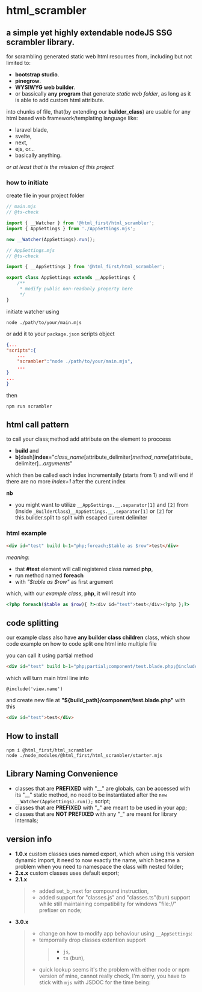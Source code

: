 ﻿# html_scrambler

## a simple yet highly extendable nodeJS SSG scrambler library.

for scrambling generated static web html resources from, including but not limited to:

-   **bootstrap studio**.
-   **pinegrow**.
-   **WYSIWYG web builder**.
-   or bassically **any program** that generate _static web folder_, as long as it is able to add
    custom html attribute.

into chunks of file, that(by extending our **builder_class**) are usable for any html based web
framework/templating language like:

-   laravel blade,
-   svelte,
-   next,
-   ejs, or...
-   basically anything.

_or at least that is the mission of this project_

### how to initiate

create file in your project folder

```js
// main.mjs
// @ts-check

import { __Watcher } from '@html_first/html_scrambler';
import { AppSettings } from './AppSettings.mjs';

new __Watcher(AppSettings).run();
```

```js
// AppSettings.mjs
// @ts-check

import { __AppSettings } from '@html_first/html_scrambler';

export class AppSettings extends __AppSettings {
	/**
	 * modify public non-readonly property here
	 */
}
```

initiate watcher using

```shell
node ./path/to/your/main.mjs
```

or add it to your `package.json` scripts object

```json
{...
"scripts":{
	...
	"scrambler":"node ./path/to/your/main.mjs",
	...
}
...
}
```

then

```shell
npm run scrambler
```

## html call pattern

to call your class;method add attribute on the element to proccess

-   **build** and
-   **b**[dash]**index**="_class_name_[attribute_delimiter]_method_name_[attribute_delimiter]_...arguments_"

which then be called each index incrementally (starts from 1) and will end if there are no more
_index+1_ after the curent index

**nb**

-   you might want to utilize `__AppSettings.__.separator[1]` and `[2]` from (inside
    `_BuilderClass`)`__AppSettings.__.separator[1]` or `[2]` for this.builder.split to split with
    escaped curent delimiter

### html example

```html
<div id="test" build b-1="php;foreach;$table as $row">test</div>
```

_meaning_:

-   that **\#test** element will call registered class named **php**,
-   run method named **foreach**
-   with _"$table as \$row"_ as first argument

which, with our _example class_, **php**, it will result into

```php
<?php foreach($table as $row){ ?><div id="test">test</div><?php };?>
```

## code splitting

our example class also have **any builder class children** class, which show code example on how to
code split one html into multiple file

you can call it using partial method

```html
<div id="test" build b-1="php;partial;component/test.blade.php;@include('view.name')">test</div>
```

which will turn main html line into

```blade
@include('view.name')
```

and create new file at **"${build_path}/component/test.blade.php"** with this

```html
<div id="test">test</div>
```

## How to install

```shell
npm i @html_first/html_scrambler
node ./node_modules/@html_first/html_scrambler/starter.mjs

```

## Library Naming Convenience

-   classes that are **PREFIXED** with "\_\_" are globals, can be accessed with its "\_\_" static
    method, no need to be instantiated after the `new __Watcher(AppSettings).run();` script;
-   classes that are **PREFIXED** with "\_" are meant to be used in your app;
-   classes that are **NOT PREFIXED** with any "\_" are meant for library internals;

## version info

-   **1.0.x** custom classes uses named export, which when using this version dynamic import, it
    need to now exactly the name, which became a problem when you need to namespace the class with
    nested folder;
-   **2.x.x** custom classes uses default export;
-   **2.1.x**
    > -   added set_b_next for compound instruction,
    > -   added support for "classes.js" and
        "classes.ts"(bun) support while still maintaining compatibility for windows "file://" prefixer
        on node;
-   **3.0.x**
    > -   change on how to modify app behaviour using `__AppSettings`:
    > -   temporraily drop classes extention support
    >     > -   `js`,
    >     > -   `ts` (bun),
    > -   quick lookup seems it's the problem with either node or npm version of mine, cannot really
    >     check, I'm sorry, you have to stick with `mjs` with JSDOC for the time being:
